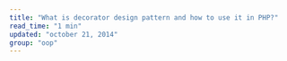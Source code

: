 ```yaml
---
title: "What is decorator design pattern and how to use it in PHP?"
read_time: "1 min"
updated: "october 21, 2014"
group: "oop"
---
```


